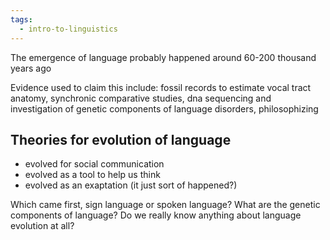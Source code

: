 ```yaml
---
tags:
  - intro-to-linguistics
---
```

The emergence of language probably happened around 60-200 thousand years ago

Evidence used to claim this include: fossil records to estimate vocal tract anatomy, synchronic comparative studies, dna sequencing and investigation of genetic components of language disorders, philosophizing

## Theories for evolution of language
- evolved for social communication
- evolved as a tool to help us think
- evolved as an exaptation (it just sort of happened?)

Which came first, sign language or spoken language?
What are the genetic components of language?
Do we really know anything about language evolution at all?
